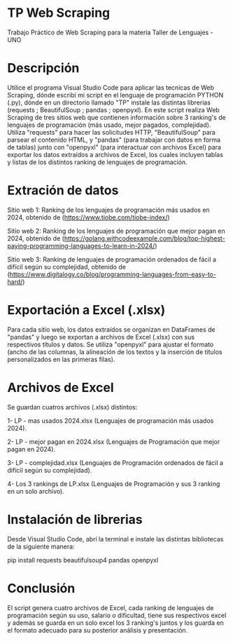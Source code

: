 # TP Web Scraping
Trabajo Práctico de Web Scraping para la materia Taller de Lenguajes - UNO

# Descripción
Utilice el programa Visual Studio Code para aplicar las tecnicas de Web Scraping, dónde escribí mi script en el lenguaje de programación PYTHON (.py), dónde en un directorio llamado "TP" instale las distintas librerias (requests ; BeautifulSoup ; pandas ; openpyxl). En este script realiza Web Scraping de tres sitios web que contienen información sobre 3 ranking's de lenguajes de programación (más usado, mejor pagados, complejidad). Utiliza "requests" para hacer las solicitudes HTTP, "BeautifulSoup" para parsear el contenido HTML, y "pandas" (para trabajar con datos en forma de tablas) junto con "openpyxl" (para interactuar con archivos Excel) para exportar los datos extraídos a archivos de Excel, los cuales incluyen tablas y listas de los distintos ranking de lenguajes de programación.

# Extración de datos
Sitio web 1: Ranking de los lenguajes de programación más usados en 2024, obtenido de (https://www.tiobe.com/tiobe-index/)

Sitio web 2: Ranking de los lenguajes de programación que mejor pagan en 2024, obtenido de (https://golang.withcodeexample.com/blog/top-highest-paying-programming-languages-to-learn-in-2024/)

Sitio web 3: Ranking de lenguajes de programación ordenados de fácil a difícil según su complejidad, obtenido de (https://www.digitalogy.co/blog/programming-languages-from-easy-to-hard/)

# Exportación a Excel (.xlsx)
Para cada sitio web, los datos extraídos se organizan en DataFrames de "pandas" y luego se exportan a archivos de Excel (.xlsx) con sus respectivos títulos y datos.
Se utiliza "openpyxl" para ajustar el formato (ancho de las columnas, la alineación de los textos y la inserción de títulos personalizados en las primeras filas).

# Archivos de Excel
Se guardan cuatros archivos (.xlsx) distintos:

1- LP - mas usados 2024.xlsx (Lenguajes de programación más usados 2024).

2- LP - mejor pagan en 2024.xlsx (Lenguajes de Programación que mejor pagan en 2024).

3- LP - complejidad.xlsx (Lenguajes de Programación ordenados de fácil a difícil según su complejidad).

4- Los 3 rankings de LP.xlsx (Lenguajes de Programación y sus 3 ranking en un solo archivo).

# Instalación de librerias
Desde Visual Studio Code, abrí la terminal e instale las distintas bibliotecas de la siguiente manera:

pip install requests beautifulsoup4 pandas openpyxl

# Conclusión
El script genera cuatro archivos de Excel, cada ranking de lenguajes de programación según su uso, salario o dificultad, tiene sus respectivos excel y además se guarda en un solo excel los 3 ranking's juntos y los guarda en el formato adecuado para su posterior análisis y presentación.
